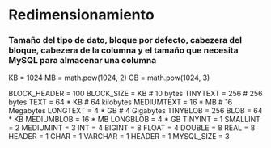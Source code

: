 # Redimensionamiento

### Tamaño del tipo de dato, bloque por defecto, cabezera del bloque, cabezera de la columna y el tamaño que necesita MySQL para almacenar una columna

KB = 1024
MB = math.pow(1024, 2)
GB = math.pow(1024, 3)

BLOCK_HEADER = 100
BLOCK_SIZE = KB # 10 bytes
TINYTEXT = 256 # 256 bytes
TEXT = 64 * KB # 64 kilobytes
MEDIUMTEXT = 16 * MB # 16 Megabytes
LONGTEXT = 4 * GB # 4 Gigabytes
TINYBLOB = 256
BLOB = 64 * KB
MEDIUMBLOB = 16 * MB
LONGBLOB = 4 * GB
TINYINT = 1
SMALLINT = 2
MEDIUMINT = 3
INT = 4
BIGINT = 8
FLOAT = 4
DOUBLE = 8
REAL = 8
HEADER = 1
CHAR = 1
VARCHAR = 1
HEADER = 1
MYSQL_SIZE = 3
